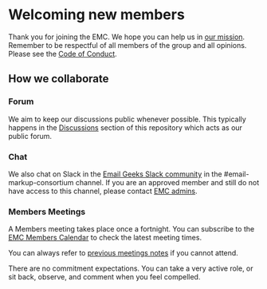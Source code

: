 # Welcoming new members

Thank you for joining the EMC. We hope you can help us in [our mission](https://emailmarkup.org/en/docs/mission/). Remember to be respectful of all members of the group and all opinions. Please see the [Code of Conduct](code-of-conduct.md).

## How we collaborate
### Forum
We aim to keep our discussions public whenever possible. This typically happens in the [Discussions](https://github.com/email-markup-consortium/email-markup-consortium/discussions) section of this repository which acts as our public forum.

### Chat
We also chat on Slack in the [Email Geeks Slack community](https://email.geeks.chat/) in the #email-markup-consortium channel. If you are an approved member and still do not have access to this channel, please contact [EMC admins](mailto:admins@emailmarkup.org).

### Members Meetings
A Members meeting takes place once a fortnight. You can subscribe to the [EMC Members Calendar](https://calendar.google.com/calendar/u/2?cid=YTUyY3E0ZnEwYTVhdXIyb3FqNG9sN29zaGtAZ3JvdXAuY2FsZW5kYXIuZ29vZ2xlLmNvbQ) to check the latest meeting times.

You can always refer to [previous meetings notes](https://github.com/email-markup-consortium/email-markup-consortium/tree/main/meeting-notes) if you cannot attend.

There are no commitment expectations. You can take a very active role, or sit back, observe, and comment when you feel compelled.